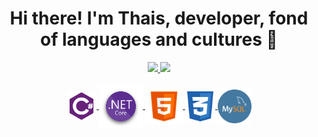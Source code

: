 <div align="center">
  <h1> Hi there! I'm Thais, developer, fond of languages and cultures 👋 </h1>
</div>
<div align="center">
  <a href="https://github.com/ThaisAbreuCarvalho">
  <img height="160em" src="https://awesome-github-stats.azurewebsites.net/user-stats/ThaisAbreuCarvalho?cardType=github&theme=great-gatsby"/>
  <img height="160em" src="https://github-readme-stats.vercel.app/api/top-langs/?username=ThaisAbreuCarvalho&layout=compact&langs_count=7&theme=great-gatsby"/>
</div>
  <div style="display: inline_block" align="center"><br>
  <img align="center" alt="Thais-Csharp" height="45em" src="https://github.com/ThaisAbreuCarvalho/ThaisAbreuCarvalho/blob/main/icons/c-sharp.png">
  <img align="center" alt="Thais-dotnet" height="70em" src="https://github.com/ThaisAbreuCarvalho/ThaisAbreuCarvalho/blob/main/icons/dotnet.png">
  <img align="center" alt="Thais-html" height="60em" src="https://github.com/ThaisAbreuCarvalho/ThaisAbreuCarvalho/blob/main/icons/html.png">
  <img align="center" alt="Thais-css" height="48em" src="https://github.com/ThaisAbreuCarvalho/ThaisAbreuCarvalho/blob/main/icons/css.png">
  <img align="center" alt="Thais-mysql" height=54em" src="https://github.com/ThaisAbreuCarvalho/ThaisAbreuCarvalho/blob/main/icons/mysql.png">
</div>
